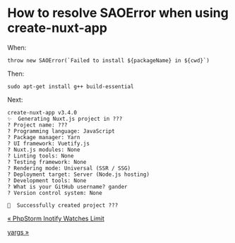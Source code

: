 # How to resolve SAOError when using create-nuxt-app

When:

    throw new SAOError(`Failed to install ${packageName} in ${cwd}`)

Then:

    sudo apt-get install g++ build-essential

Next:

    create-nuxt-app v3.4.0
    ✨  Generating Nuxt.js project in ???
    ? Project name: ???
    ? Programming language: JavaScript
    ? Package manager: Yarn
    ? UI framework: Vuetify.js
    ? Nuxt.js modules: None
    ? Linting tools: None
    ? Testing framework: None
    ? Rendering mode: Universal (SSR / SSG)
    ? Deployment target: Server (Node.js hosting)
    ? Development tools: None
    ? What is your GitHub username? gander
    ? Version control system: None

    🎉  Successfully created project ???

[« PhpStorm Inotify Watches Limit](phpstorm-inotify-watches-limit.html)

[yargs »](yargs.html)


